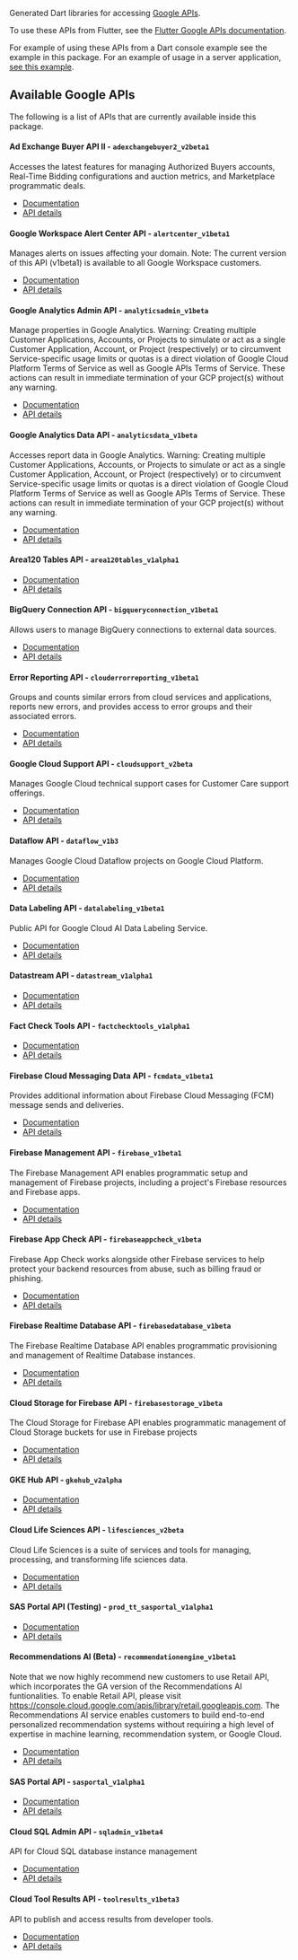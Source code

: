 Generated Dart libraries for accessing
[Google APIs](https://developers.google.com/api-client-library).

To use these APIs from Flutter, see the
[Flutter Google APIs documentation](https://flutter.dev/docs/development/data-and-backend/google-apis).

For example of using these APIs from a Dart console example see the example in
this package. For an example of usage in a server application,
[see this example](https://github.com/dart-lang/samples/tree/master/server/google_apis).

## Available Google APIs

The following is a list of APIs that are currently available inside this
package.

#### Ad Exchange Buyer API II - `adexchangebuyer2_v2beta1`

Accesses the latest features for managing Authorized Buyers accounts, Real-Time Bidding configurations and auction metrics, and Marketplace programmatic deals.

- [Documentation](https://developers.google.com/authorized-buyers/apis/reference/rest/)
- [API details](https://pub.dev/documentation/googleapis_beta/8.1.0-dev/adexchangebuyer2_v2beta1/adexchangebuyer2_v2beta1-library.html)

#### Google Workspace Alert Center API - `alertcenter_v1beta1`

Manages alerts on issues affecting your domain. Note: The current version of this API (v1beta1) is available to all Google Workspace customers. 

- [Documentation](https://developers.google.com/admin-sdk/alertcenter/)
- [API details](https://pub.dev/documentation/googleapis_beta/8.1.0-dev/alertcenter_v1beta1/alertcenter_v1beta1-library.html)

#### Google Analytics Admin API - `analyticsadmin_v1beta`

Manage properties in Google Analytics. Warning: Creating multiple Customer Applications, Accounts, or Projects to simulate or act as a single Customer Application, Account, or Project (respectively) or to circumvent Service-specific usage limits or quotas is a direct violation of Google Cloud Platform Terms of Service as well as Google APIs Terms of Service. These actions can result in immediate termination of your GCP project(s) without any warning.

- [Documentation](http://code.google.com/apis/analytics/docs/mgmt/home.html)
- [API details](https://pub.dev/documentation/googleapis_beta/8.1.0-dev/analyticsadmin_v1beta/analyticsadmin_v1beta-library.html)

#### Google Analytics Data API - `analyticsdata_v1beta`

Accesses report data in Google Analytics. Warning: Creating multiple Customer Applications, Accounts, or Projects to simulate or act as a single Customer Application, Account, or Project (respectively) or to circumvent Service-specific usage limits or quotas is a direct violation of Google Cloud Platform Terms of Service as well as Google APIs Terms of Service. These actions can result in immediate termination of your GCP project(s) without any warning. 

- [Documentation](https://developers.google.com/analytics/devguides/reporting/data/v1/)
- [API details](https://pub.dev/documentation/googleapis_beta/8.1.0-dev/analyticsdata_v1beta/analyticsdata_v1beta-library.html)

#### Area120 Tables API - `area120tables_v1alpha1`

- [Documentation](https://support.google.com/area120-tables/answer/10011390)
- [API details](https://pub.dev/documentation/googleapis_beta/8.1.0-dev/area120tables_v1alpha1/area120tables_v1alpha1-library.html)

#### BigQuery Connection API - `bigqueryconnection_v1beta1`

Allows users to manage BigQuery connections to external data sources.

- [Documentation](https://cloud.google.com/bigquery/)
- [API details](https://pub.dev/documentation/googleapis_beta/8.1.0-dev/bigqueryconnection_v1beta1/bigqueryconnection_v1beta1-library.html)

#### Error Reporting API - `clouderrorreporting_v1beta1`

Groups and counts similar errors from cloud services and applications, reports new errors, and provides access to error groups and their associated errors. 

- [Documentation](https://cloud.google.com/error-reporting/)
- [API details](https://pub.dev/documentation/googleapis_beta/8.1.0-dev/clouderrorreporting_v1beta1/clouderrorreporting_v1beta1-library.html)

#### Google Cloud Support API - `cloudsupport_v2beta`

Manages Google Cloud technical support cases for Customer Care support offerings. 

- [Documentation](https://cloud.google.com/support/docs/apis)
- [API details](https://pub.dev/documentation/googleapis_beta/8.1.0-dev/cloudsupport_v2beta/cloudsupport_v2beta-library.html)

#### Dataflow API - `dataflow_v1b3`

Manages Google Cloud Dataflow projects on Google Cloud Platform.

- [Documentation](https://cloud.google.com/dataflow)
- [API details](https://pub.dev/documentation/googleapis_beta/8.1.0-dev/dataflow_v1b3/dataflow_v1b3-library.html)

#### Data Labeling API - `datalabeling_v1beta1`

Public API for Google Cloud AI Data Labeling Service.

- [Documentation](https://cloud.google.com/data-labeling/docs/)
- [API details](https://pub.dev/documentation/googleapis_beta/8.1.0-dev/datalabeling_v1beta1/datalabeling_v1beta1-library.html)

#### Datastream API - `datastream_v1alpha1`

- [Documentation](https://cloud.google.com/datastream/)
- [API details](https://pub.dev/documentation/googleapis_beta/8.1.0-dev/datastream_v1alpha1/datastream_v1alpha1-library.html)

#### Fact Check Tools API - `factchecktools_v1alpha1`

- [Documentation](https://developers.google.com/fact-check/tools/api/)
- [API details](https://pub.dev/documentation/googleapis_beta/8.1.0-dev/factchecktools_v1alpha1/factchecktools_v1alpha1-library.html)

#### Firebase Cloud Messaging Data API - `fcmdata_v1beta1`

Provides additional information about Firebase Cloud Messaging (FCM) message sends and deliveries.

- [Documentation](https://firebase.google.com/docs/cloud-messaging)
- [API details](https://pub.dev/documentation/googleapis_beta/8.1.0-dev/fcmdata_v1beta1/fcmdata_v1beta1-library.html)

#### Firebase Management API - `firebase_v1beta1`

The Firebase Management API enables programmatic setup and management of Firebase projects, including a project's Firebase resources and Firebase apps.

- [Documentation](https://firebase.google.com)
- [API details](https://pub.dev/documentation/googleapis_beta/8.1.0-dev/firebase_v1beta1/firebase_v1beta1-library.html)

#### Firebase App Check API - `firebaseappcheck_v1beta`

Firebase App Check works alongside other Firebase services to help protect your backend resources from abuse, such as billing fraud or phishing.

- [Documentation](https://firebase.google.com/docs/app-check)
- [API details](https://pub.dev/documentation/googleapis_beta/8.1.0-dev/firebaseappcheck_v1beta/firebaseappcheck_v1beta-library.html)

#### Firebase Realtime Database API - `firebasedatabase_v1beta`

The Firebase Realtime Database API enables programmatic provisioning and management of Realtime Database instances.

- [Documentation](https://firebase.google.com/docs/reference/rest/database/database-management/rest/)
- [API details](https://pub.dev/documentation/googleapis_beta/8.1.0-dev/firebasedatabase_v1beta/firebasedatabase_v1beta-library.html)

#### Cloud Storage for Firebase API - `firebasestorage_v1beta`

The Cloud Storage for Firebase API enables programmatic management of Cloud Storage buckets for use in Firebase projects

- [Documentation](https://firebase.google.com/docs/storage)
- [API details](https://pub.dev/documentation/googleapis_beta/8.1.0-dev/firebasestorage_v1beta/firebasestorage_v1beta-library.html)

#### GKE Hub API - `gkehub_v2alpha`

- [Documentation](https://cloud.google.com/anthos/multicluster-management/connect/registering-a-cluster)
- [API details](https://pub.dev/documentation/googleapis_beta/8.1.0-dev/gkehub_v2alpha/gkehub_v2alpha-library.html)

#### Cloud Life Sciences API - `lifesciences_v2beta`

Cloud Life Sciences is a suite of services and tools for managing, processing, and transforming life sciences data.

- [Documentation](https://cloud.google.com/life-sciences)
- [API details](https://pub.dev/documentation/googleapis_beta/8.1.0-dev/lifesciences_v2beta/lifesciences_v2beta-library.html)

#### SAS Portal API (Testing) - `prod_tt_sasportal_v1alpha1`

- [Documentation](https://developers.google.com/spectrum-access-system/)
- [API details](https://pub.dev/documentation/googleapis_beta/8.1.0-dev/prod_tt_sasportal_v1alpha1/prod_tt_sasportal_v1alpha1-library.html)

#### Recommendations AI (Beta) - `recommendationengine_v1beta1`

Note that we now highly recommend new customers to use Retail API, which incorporates the GA version of the Recommendations AI funtionalities. To enable Retail API, please visit https://console.cloud.google.com/apis/library/retail.googleapis.com. The Recommendations AI service enables customers to build end-to-end personalized recommendation systems without requiring a high level of expertise in machine learning, recommendation system, or Google Cloud.

- [Documentation](https://cloud.google.com/recommendations-ai/docs)
- [API details](https://pub.dev/documentation/googleapis_beta/8.1.0-dev/recommendationengine_v1beta1/recommendationengine_v1beta1-library.html)

#### SAS Portal API - `sasportal_v1alpha1`

- [Documentation](https://developers.google.com/spectrum-access-system/)
- [API details](https://pub.dev/documentation/googleapis_beta/8.1.0-dev/sasportal_v1alpha1/sasportal_v1alpha1-library.html)

#### Cloud SQL Admin API - `sqladmin_v1beta4`

API for Cloud SQL database instance management

- [Documentation](https://developers.google.com/cloud-sql/)
- [API details](https://pub.dev/documentation/googleapis_beta/8.1.0-dev/sqladmin_v1beta4/sqladmin_v1beta4-library.html)

#### Cloud Tool Results API - `toolresults_v1beta3`

API to publish and access results from developer tools.

- [Documentation](https://firebase.google.com/docs/test-lab/)
- [API details](https://pub.dev/documentation/googleapis_beta/8.1.0-dev/toolresults_v1beta3/toolresults_v1beta3-library.html)

